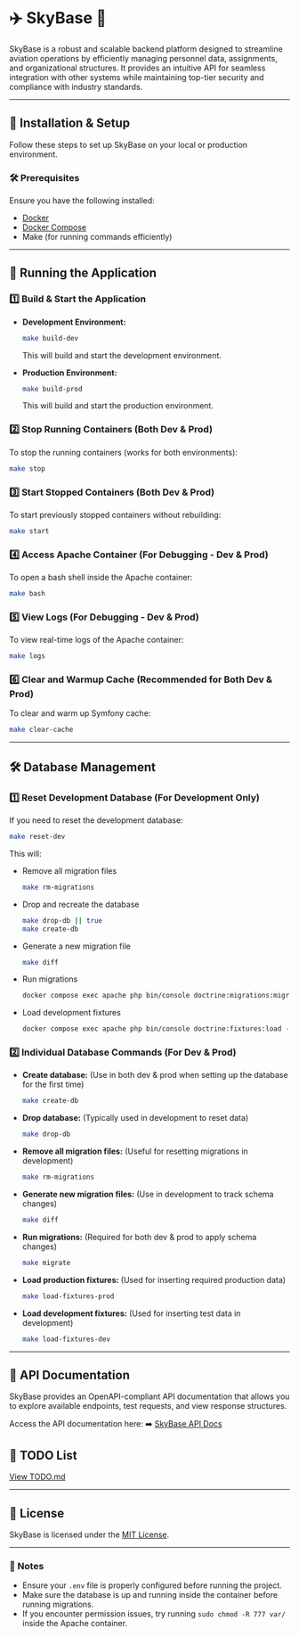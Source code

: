 # ✈️ SkyBase 🚀

SkyBase is a robust and scalable backend platform designed to streamline aviation operations by efficiently managing personnel data, assignments, and organizational structures. It provides an intuitive API for seamless integration with other systems while maintaining top-tier security and compliance with industry standards.

---

## 💪 Installation & Setup

Follow these steps to set up SkyBase on your local or production environment.

### 🛠️ Prerequisites
Ensure you have the following installed:
- [Docker](https://docs.docker.com/get-docker/)
- [Docker Compose](https://docs.docker.com/compose/install/)
- Make (for running commands efficiently)

---

## 🚀 Running the Application

### 1️⃣ Build & Start the Application
- **Development Environment:**
  ```sh
  make build-dev
  ```
  This will build and start the development environment.

- **Production Environment:**
  ```sh
  make build-prod
  ```
  This will build and start the production environment.

### 2️⃣ Stop Running Containers (Both Dev & Prod)
To stop the running containers (works for both environments):
```sh
make stop
```

### 3️⃣ Start Stopped Containers (Both Dev & Prod)
To start previously stopped containers without rebuilding:
```sh
make start
```

### 4️⃣ Access Apache Container (For Debugging - Dev & Prod)
To open a bash shell inside the Apache container:
```sh
make bash
```

### 5️⃣ View Logs (For Debugging - Dev & Prod)
To view real-time logs of the Apache container:
```sh
make logs
```

### 6️⃣ Clear and Warmup Cache (Recommended for Both Dev & Prod)
To clear and warm up Symfony cache:
```sh
make clear-cache
```

---

## 🛠 Database Management

### 1️⃣ Reset Development Database (**For Development Only**)
If you need to reset the development database:
```sh
make reset-dev
```
This will:
- Remove all migration files
  ```sh
  make rm-migrations
  ```
- Drop and recreate the database
  ```sh
  make drop-db || true
  make create-db
  ```
- Generate a new migration file
  ```sh
  make diff
  ```
- Run migrations
  ```sh
  docker compose exec apache php bin/console doctrine:migrations:migrate --no-interaction
  ```
- Load development fixtures
  ```sh
  docker compose exec apache php bin/console doctrine:fixtures:load --group=dev --no-interaction
  ```

### 2️⃣ Individual Database Commands (For Dev & Prod)
- **Create database:** (Use in both dev & prod when setting up the database for the first time)
  ```sh
  make create-db
  ```
- **Drop database:** (Typically used in development to reset data)
  ```sh
  make drop-db
  ```
- **Remove all migration files:** (Useful for resetting migrations in development)
  ```sh
  make rm-migrations
  ```
- **Generate new migration files:** (Use in development to track schema changes)
  ```sh
  make diff
  ```
- **Run migrations:** (Required for both dev & prod to apply schema changes)
  ```sh
  make migrate
  ```
- **Load production fixtures:** (Used for inserting required production data)
  ```sh
  make load-fixtures-prod
  ```
- **Load development fixtures:** (Used for inserting test data in development)
  ```sh
  make load-fixtures-dev
  ```

---

## 📖 API Documentation

SkyBase provides an OpenAPI-compliant API documentation that allows you to explore available endpoints, test requests, and view response structures.

Access the API documentation here:
➡️ [SkyBase API Docs](http://localhost:8200/api/docs)

## 📌 TODO List

[View TODO.md](TODO.md)

---

## 📝 License
SkyBase is licensed under the [MIT License](LICENSE).

---

### 🎯 Notes
- Ensure your `.env` file is properly configured before running the project.
- Make sure the database is up and running inside the container before running migrations.
- If you encounter permission issues, try running `sudo chmod -R 777 var/` inside the Apache container.